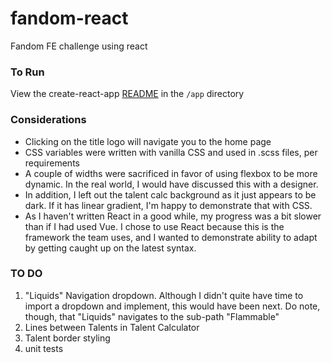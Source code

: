 # fandom-react

Fandom FE challenge using react

### To Run

View the create-react-app [README](https://github.com/basandlin/fandom-react/blob/master/app/README.md) in the `/app` directory

### Considerations

- Clicking on the title logo will navigate you to the home page
- CSS variables were written with vanilla CSS and used in .scss files, per requirements
- A couple of widths were sacrificed in favor of using flexbox to be more dynamic. In the real world, I would have discussed this with a designer.
- In addition, I left out the talent calc background as it just appears to be dark. If it has linear gradient, I'm happy to demonstrate that with CSS.
- As I haven't written React in a good while, my progress was a bit slower than if I had used Vue. I chose to use React because this is the framework the team uses, and I wanted to demonstrate ability to adapt by getting caught up on the latest syntax.

### TO DO

1. "Liquids" Navigation dropdown. Although I didn't quite have time to import a dropdown and implement, this would have been next. Do note, though, that "Liquids" navigates to the sub-path "Flammable"
2. Lines between Talents in Talent Calculator
3. Talent border styling
4. unit tests
